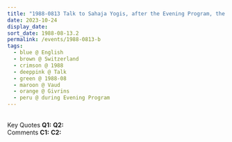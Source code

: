 ```yaml
---
title: "1988-0813 Talk to Sahaja Yogis, after the Evening Program, the day before Śhrī Fāṭimah Pūjā, Āśhram, Route de la Bellangere, 1261 Givrins, Nyon, Vaud, Switzerland"
date: 2023-10-24
display_date: 
sort_date: 1988-08-13.2
permalink: /events/1988-0813-b
tags:
  - blue @ English
  - brown @ Switzerland
  - crimson @ 1988
  - deeppink @ Talk
  - green @ 1988-08
  - maroon @ Vaud
  - orange @ Givrins 
  - peru @ during Evening Program
---
```


<br>

<wave-list>
  <list-title color="DarkSeaGreen" width="55">Key Quotes</list-title>
  <list-item color="BlanchedAlmond" width="280"><b>Q1:</b> <i></i></list-item>
  <list-item color="Lavender" width="280"><b>Q2:</b> <i></i></list-item>
</wave-list>

<br>

<wave-list>
  <list-title color="DarkSeaGreen" width="55">Comments</list-title>
  <list-item color="BlanchedAlmond" width="280"><b>C1:</b> <i></i></list-item>
  <list-item color="Lavender" width="280"><b>C2:</b> <i></i></list-item>
</wave-list>